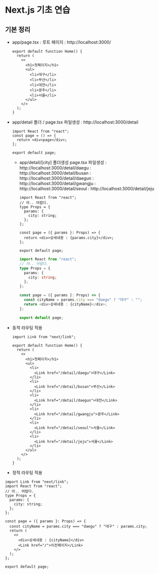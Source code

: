# Next.js 기초 연습

## 기본 정리

- app/page.tsx
  : 루트 페이지
  : http://localhost:3000/

  ```tsx
  export default function Home() {
    return (
      <>
        <h1>첫페이지</h1>
        <ul>
          <li>대구</li>
          <li>부산</li>
          <li>대전</li>
          <li>광주</li>
          <li>서울</li>
        </ul>
      </>
    );
  }
  ```

- app/detail 폴더 / page.tsx 파일생성
  : http://localhost:3000/detail

  ```tsx
  import React from "react";
  const page = () => {
    return <div>page</div>;
  };

  export default page;
  ```

  - app/detail/[city] 폴더생성 page.tsx 파일생성
    : http://localhost:3000/detail/daegu
    : http://localhost:3000/detail/busan
    : http://localhost:3000/detail/daegun
    : http://localhost:3000/detail/gwangju
    : http://localhost:3000/detail/seoul
    : http://localhost:3000/detail/jeju

    ```tsx
    import React from "react";
    // 아.. 어렵다.
    type Props = {
      params: {
        city: string;
      };
    };

    const page = ({ params }: Props) => {
      return <div>상세내용 : {params.city}</div>;
    };

    export default page;
    ```

    ```ts
    import React from "react";
    // 아.. 어렵다.
    type Props = {
      params: {
        city: string;
      };
    };

    const page = ({ params }: Props) => {
      const cityName = params.city === "daegu" ? "대구" : "";
      return <div>상세내용 : {cityName}</div>;
    };

    export default page;
    ```

- 동적 라우팅 적용

  ```tsx
  import Link from "next/link";

  export default function Home() {
    return (
      <>
        <h1>첫페이지</h1>
        <ul>
          <li>
            <Link href="/detail/daegu">대구</Link>
          </li>
          <li>
            <Link href="/detail/busan">부산</Link>
          </li>
          <li>
            <Link href="/detail/daegun">대전</Link>
          </li>
          <li>
            <Link href="/detail/gwangju">광주</Link>
          </li>
          <li>
            <Link href="/detail/seoul">서울</Link>
          </li>
          <li>
            <Link href="/detail/jeju">서울</Link>
          </li>
        </ul>
      </>
    );
  }
  ```

- 정적 라우팅 적용

```tsx
import Link from "next/link";
import React from "react";
// 아.. 어렵다.
type Props = {
  params: {
    city: string;
  };
};

const page = ({ params }: Props) => {
  const cityName = params.city === "daegu" ? "대구" : params.city;
  return (
    <>
      <div>상세내용 : {cityName}</div>
      <Link href="/">이전페이지</Link>
    </>
  );
};

export default page;
```
